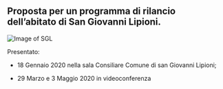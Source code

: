 ## Proposta per un programma di rilancio dell’abitato di San Giovanni Lipioni.

![Image of SGL](/masonry/m-c.jpg)

Presentato:

* 18 Gennaio 2020 nella sala Consiliare Comune di san Giovanni Lipioni;

* 29 Marzo e 3 Maggio 2020 in videoconferenza

